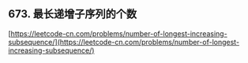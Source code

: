 **673. 最长递增子序列的个数**  
---
[https://leetcode-cn.com/problems/number-of-longest-increasing-subsequence/](https://leetcode-cn.com/problems/number-of-longest-increasing-subsequence/)  
